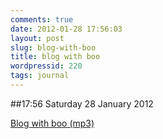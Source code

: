 ```yaml
---
comments: true
date: 2012-01-28 17:56:03
layout: post
slug: blog-with-boo
title: blog with boo
wordpressid: 220
tags: journal
---
```


##17:56 Saturday 28 January 2012

[Blog with boo (mp3)](http://audioboo.fm/boos/642971-blog-with-boo.mp3?keyed=true&source=embed)
